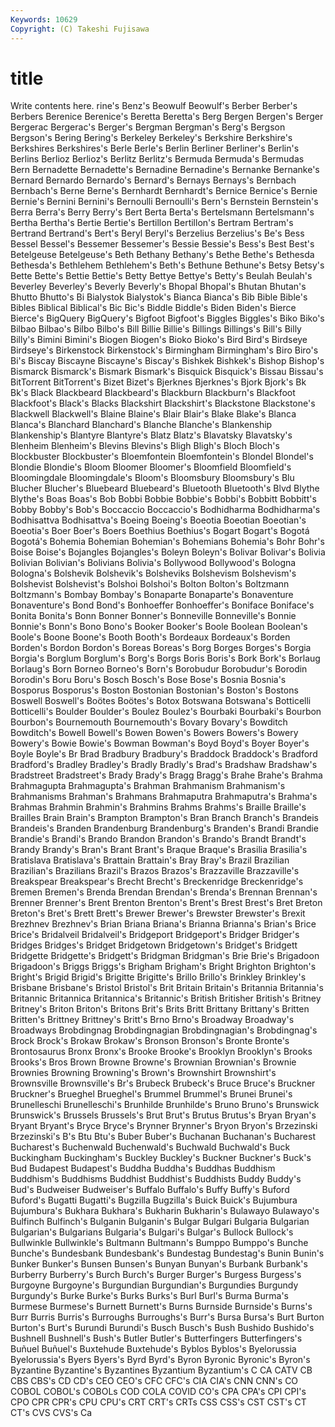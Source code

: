 ```yaml
---
Keywords: 10629 
Copyright: (C) Takeshi Fujisawa
---
```


# title

Write contents here.
rine's
Benz's Beowulf Beowulf's Berber Berber's Berbers Berenice Berenice's Beretta Beretta's
Berg Bergen Bergen's Berger Bergerac Bergerac's Berger's Bergman Bergman's Berg's
Bergson Bergson's Bering Bering's Berkeley Berkeley's Berkshire Berkshire's Berkshires Berkshires's
Berle Berle's Berlin Berliner Berliner's Berlin's Berlins Berlioz Berlioz's Berlitz
Berlitz's Bermuda Bermuda's Bermudas Bern Bernadette Bernadette's Bernadine Bernadine's Bernanke
Bernanke's Bernard Bernardo Bernardo's Bernard's Bernays Bernays's Bernbach Bernbach's Berne
Berne's Bernhardt Bernhardt's Bernice Bernice's Bernie Bernie's Bernini Bernini's Bernoulli
Bernoulli's Bern's Bernstein Bernstein's Berra Berra's Berry Berry's Bert Berta
Berta's Bertelsmann Bertelsmann's Bertha Bertha's Bertie Bertie's Bertillon Bertillon's Bertram
Bertram's Bertrand Bertrand's Bert's Beryl Beryl's Berzelius Berzelius's Be's Bess
Bessel Bessel's Bessemer Bessemer's Bessie Bessie's Bess's Best Best's Betelgeuse
Betelgeuse's Beth Bethany Bethany's Bethe Bethe's Bethesda Bethesda's Bethlehem Bethlehem's
Beth's Bethune Bethune's Betsy Betsy's Bette Bette's Bettie Bettie's Betty
Bettye Bettye's Betty's Beulah Beulah's Beverley Beverley's Beverly Beverly's Bhopal
Bhopal's Bhutan Bhutan's Bhutto Bhutto's Bi Bialystok Bialystok's Bianca Bianca's
Bib Bible Bible's Bibles Biblical Biblical's Bic Bic's Biddle Biddle's
Biden Biden's Bierce Bierce's BigQuery BigQuery's Bigfoot Bigfoot's Biggles Biggles's
Biko Biko's Bilbao Bilbao's Bilbo Bilbo's Bill Billie Billie's Billings
Billings's Bill's Billy Billy's Bimini Bimini's Biogen Biogen's Bioko Bioko's
Bird Bird's Birdseye Birdseye's Birkenstock Birkenstock's Birmingham Birmingham's Biro Biro's
Bi's Biscay Biscayne Biscayne's Biscay's Bishkek Bishkek's Bishop Bishop's Bismarck
Bismarck's Bismark Bismark's Bisquick Bisquick's Bissau Bissau's BitTorrent BitTorrent's Bizet
Bizet's Bjerknes Bjerknes's Bjork Bjork's Bk Bk's Black Blackbeard Blackbeard's
Blackburn Blackburn's Blackfoot Blackfoot's Black's Blacks Blackshirt Blackshirt's Blackstone Blackstone's
Blackwell Blackwell's Blaine Blaine's Blair Blair's Blake Blake's Blanca Blanca's
Blanchard Blanchard's Blanche Blanche's Blankenship Blankenship's Blantyre Blantyre's Blatz Blatz's
Blavatsky Blavatsky's Blenheim Blenheim's Blevins Blevins's Bligh Bligh's Bloch Bloch's
Blockbuster Blockbuster's Bloemfontein Bloemfontein's Blondel Blondel's Blondie Blondie's Bloom Bloomer
Bloomer's Bloomfield Bloomfield's Bloomingdale Bloomingdale's Bloom's Bloomsbury Bloomsbury's Blu Blucher
Blucher's Bluebeard Bluebeard's Bluetooth Bluetooth's Blvd Blythe Blythe's Boas Boas's
Bob Bobbi Bobbie Bobbie's Bobbi's Bobbitt Bobbitt's Bobby Bobby's Bob's
Boccaccio Boccaccio's Bodhidharma Bodhidharma's Bodhisattva Bodhisattva's Boeing Boeing's Boeotia Boeotian
Boeotian's Boeotia's Boer Boer's Boers Boethius Boethius's Bogart Bogart's Bogotá
Bogotá's Bohemia Bohemian Bohemian's Bohemians Bohemia's Bohr Bohr's Boise Boise's
Bojangles Bojangles's Boleyn Boleyn's Bolivar Bolivar's Bolivia Bolivian Bolivian's Bolivians
Bolivia's Bollywood Bollywood's Bologna Bologna's Bolshevik Bolshevik's Bolsheviks Bolshevism Bolshevism's
Bolshevist Bolshevist's Bolshoi Bolshoi's Bolton Bolton's Boltzmann Boltzmann's Bombay Bombay's
Bonaparte Bonaparte's Bonaventure Bonaventure's Bond Bond's Bonhoeffer Bonhoeffer's Boniface Boniface's
Bonita Bonita's Bonn Bonner Bonner's Bonneville Bonneville's Bonnie Bonnie's Bonn's
Bono Bono's Booker Booker's Boole Boolean Boolean's Boole's Boone Boone's
Booth Booth's Bordeaux Bordeaux's Borden Borden's Bordon Bordon's Boreas Boreas's
Borg Borges Borges's Borgia Borgia's Borglum Borglum's Borg's Borgs Boris
Boris's Bork Bork's Borlaug Borlaug's Born Borneo Borneo's Born's Borobudur
Borobudur's Borodin Borodin's Boru Boru's Bosch Bosch's Bose Bose's Bosnia
Bosnia's Bosporus Bosporus's Boston Bostonian Bostonian's Boston's Bostons Boswell Boswell's
Boötes Boötes's Botox Botswana Botswana's Botticelli Botticelli's Boulder Boulder's Boulez
Boulez's Bourbaki Bourbaki's Bourbon Bourbon's Bournemouth Bournemouth's Bovary Bovary's Bowditch
Bowditch's Bowell Bowell's Bowen Bowen's Bowers Bowers's Bowery Bowery's Bowie
Bowie's Bowman Bowman's Boyd Boyd's Boyer Boyer's Boyle Boyle's Br
Brad Bradbury Bradbury's Braddock Braddock's Bradford Bradford's Bradley Bradley's Bradly
Bradly's Brad's Bradshaw Bradshaw's Bradstreet Bradstreet's Brady Brady's Bragg Bragg's
Brahe Brahe's Brahma Brahmagupta Brahmagupta's Brahman Brahmanism Brahmanism's Brahmanisms Brahman's
Brahmans Brahmaputra Brahmaputra's Brahma's Brahmas Brahmin Brahmin's Brahmins Brahms Brahms's
Braille Braille's Brailles Brain Brain's Brampton Brampton's Bran Branch Branch's
Brandeis Brandeis's Branden Brandenburg Brandenburg's Branden's Brandi Brandie Brandie's Brandi's
Brando Brandon Brandon's Brando's Brandt Brandt's Brandy Brandy's Bran's Brant
Brant's Braque Braque's Brasilia Brasilia's Bratislava Bratislava's Brattain Brattain's Bray
Bray's Brazil Brazilian Brazilian's Brazilians Brazil's Brazos Brazos's Brazzaville Brazzaville's
Breakspear Breakspear's Brecht Brecht's Breckenridge Breckenridge's Bremen Bremen's Brenda Brendan
Brendan's Brenda's Brennan Brennan's Brenner Brenner's Brent Brenton Brenton's Brent's
Brest Brest's Bret Breton Breton's Bret's Brett Brett's Brewer Brewer's
Brewster Brewster's Brexit Brezhnev Brezhnev's Brian Briana Briana's Brianna Brianna's
Brian's Brice Brice's Bridalveil Bridalveil's Bridgeport Bridgeport's Bridger Bridger's Bridges
Bridges's Bridget Bridgetown Bridgetown's Bridget's Bridgett Bridgette Bridgette's Bridgett's Bridgman
Bridgman's Brie Brie's Brigadoon Brigadoon's Briggs Briggs's Brigham Brigham's Bright
Brighton Brighton's Bright's Brigid Brigid's Brigitte Brigitte's Brillo Brillo's Brinkley
Brinkley's Brisbane Brisbane's Bristol Bristol's Brit Britain Britain's Britannia Britannia's
Britannic Britannica Britannica's Britannic's British Britisher British's Britney Britney's Briton
Briton's Britons Brit's Brits Britt Brittany Brittany's Britten Britten's Brittney
Brittney's Britt's Brno Brno's Broadway Broadway's Broadways Brobdingnag Brobdingnagian Brobdingnagian's
Brobdingnag's Brock Brock's Brokaw Brokaw's Bronson Bronson's Bronte Bronte's Brontosaurus
Bronx Bronx's Brooke Brooke's Brooklyn Brooklyn's Brooks Brooks's Bros Brown
Browne Browne's Brownian Brownian's Brownie Brownies Browning Browning's Brown's Brownshirt
Brownshirt's Brownsville Brownsville's Br's Brubeck Brubeck's Bruce Bruce's Bruckner Bruckner's
Brueghel Brueghel's Brummel Brummel's Brunei Brunei's Brunelleschi Brunelleschi's Brunhilde Brunhilde's
Bruno Bruno's Brunswick Brunswick's Brussels Brussels's Brut Brut's Brutus Brutus's
Bryan Bryan's Bryant Bryant's Bryce Bryce's Brynner Brynner's Bryon Bryon's
Brzezinski Brzezinski's B's Btu Btu's Buber Buber's Buchanan Buchanan's Bucharest
Bucharest's Buchenwald Buchenwald's Buchwald Buchwald's Buck Buckingham Buckingham's Buckley Buckley's
Buckner Buckner's Buck's Bud Budapest Budapest's Buddha Buddha's Buddhas Buddhism
Buddhism's Buddhisms Buddhist Buddhist's Buddhists Buddy Buddy's Bud's Budweiser Budweiser's
Buffalo Buffalo's Buffy Buffy's Buford Buford's Bugatti Bugatti's Bugzilla Bugzilla's
Buick Buick's Bujumbura Bujumbura's Bukhara Bukhara's Bukharin Bukharin's Bulawayo Bulawayo's
Bulfinch Bulfinch's Bulganin Bulganin's Bulgar Bulgari Bulgaria Bulgarian Bulgarian's Bulgarians
Bulgaria's Bulgari's Bulgar's Bullock Bullock's Bullwinkle Bullwinkle's Bultmann Bultmann's Bumppo
Bumppo's Bunche Bunche's Bundesbank Bundesbank's Bundestag Bundestag's Bunin Bunin's Bunker
Bunker's Bunsen Bunsen's Bunyan Bunyan's Burbank Burbank's Burberry Burberry's Burch
Burch's Burger Burger's Burgess Burgess's Burgoyne Burgoyne's Burgundian Burgundian's Burgundies
Burgundy Burgundy's Burke Burke's Burks Burks's Burl Burl's Burma Burma's
Burmese Burmese's Burnett Burnett's Burns Burnside Burnside's Burns's Burr Burris
Burris's Burroughs Burroughs's Burr's Bursa Bursa's Burt Burton Burton's Burt's
Burundi Burundi's Busch Busch's Bush Bushido Bushido's Bushnell Bushnell's Bush's
Butler Butler's Butterfingers Butterfingers's Buñuel Buñuel's Buxtehude Buxtehude's Byblos Byblos's
Byelorussia Byelorussia's Byers Byers's Byrd Byrd's Byron Byronic Byronic's Byron's
Byzantine Byzantine's Byzantines Byzantium Byzantium's C CA CATV CB CBS
CBS's CD CD's CEO CEO's CFC CFC's CIA CIA's CNN
CNN's CO COBOL COBOL's COBOLs COD COLA COVID CO's CPA
CPA's CPI CPI's CPO CPR CPR's CPU CPU's CRT CRT's
CRTs CSS CSS's CST CST's CT CT's CVS CVS's Ca
